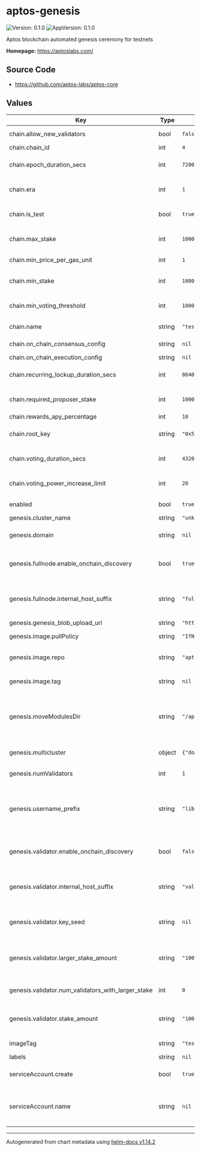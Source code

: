 # aptos-genesis

![Version: 0.1.0](https://img.shields.io/badge/Version-0.1.0-informational?style=flat-square) ![AppVersion: 0.1.0](https://img.shields.io/badge/AppVersion-0.1.0-informational?style=flat-square)

Aptos blockchain automated genesis ceremony for testnets

**Homepage:** <https://aptoslabs.com/>

## Source Code

* <https://github.com/aptos-labs/aptos-core>

## Values

| Key | Type | Default | Description |
|-----|------|---------|-------------|
| chain.allow_new_validators | bool | `false` | Allow new validators to join after genesis |
| chain.chain_id | int | `4` | Aptos Chain ID |
| chain.epoch_duration_secs | int | `7200` | Length of each epoch in seconds. Defaults to 2 hours |
| chain.era | int | `1` | Internal: Bump this number to wipe the underlying storage |
| chain.is_test | bool | `true` | If true, genesis will create a resources account that can mint coins. |
| chain.max_stake | int | `100000000000000000` | Maximum stake. Defaults to 1B APTOS coins with 8 decimals |
| chain.min_price_per_gas_unit | int | `1` | Minimum price per gas unit |
| chain.min_stake | int | `100000000000000` | Minimum stake. Defaults to 1M APTOS coins with 8 decimals |
| chain.min_voting_threshold | int | `100000000000000` | Mininum voting threshold. Defaults to 1M APTOS coins with 8 decimals |
| chain.name | string | `"testnet"` | Internal: name of the testnet to connect to |
| chain.on_chain_consensus_config | string | `nil` | Onchain Consensus Config |
| chain.on_chain_execution_config | string | `nil` | Onchain Execution Config |
| chain.recurring_lockup_duration_secs | int | `86400` | Recurring lockup duration in seconds. Defaults to 1 day |
| chain.required_proposer_stake | int | `100000000000000` | Required stake to be a proposer. 1M APTOS coins with 8 decimals |
| chain.rewards_apy_percentage | int | `10` | Rewards APY percentage |
| chain.root_key | string | `"0x5243ca72b0766d9e9cbf2debf6153443b01a1e0e6d086c7ea206eaf6f8043956"` | If specified, the key for the minting capability in testnet |
| chain.voting_duration_secs | int | `43200` | Voting duration in seconds. Defaults to 12 hours |
| chain.voting_power_increase_limit | int | `20` | Limit on how much voting power can join every epoch. Defaults to 20%. |
| enabled | bool | `true` | Used to toggle on and off the automatic genesis job |
| genesis.cluster_name | string | `"unknown"` |  |
| genesis.domain | string | `nil` | If set, the base domain name of the fullnode and validator endpoints |
| genesis.fullnode.enable_onchain_discovery | bool | `true` | Use External DNS as created by libra2-node helm chart for fullnode host in genesis |
| genesis.fullnode.internal_host_suffix | string | `"fullnode-lb"` | If `enable_onchain_discovery` is false, use this host suffix for internal kubernetes service name |
| genesis.genesis_blob_upload_url | string | `"https://us-west1-aptos-forge-gcp-0.cloudfunctions.net/signed-url"` |  |
| genesis.image.pullPolicy | string | `"IfNotPresent"` | Image pull policy to use for tools image |
| genesis.image.repo | string | `"aptoslabs/tools"` | Image repo to use for tools image for running genesis |
| genesis.image.tag | string | `nil` | Image tag to use for tools image. If set, overrides `imageTag` |
| genesis.moveModulesDir | string | `"/aptos-framework/move/modules"` | The local path for move modules in the docker image. Defaults to the aptos-framework in the aptoslabs/tools docker image |
| genesis.multicluster | object | `{"domain_suffixes":"","enabled":false}` | Options for multicluster mode. This is *experimental only* |
| genesis.numValidators | int | `1` | Number of validators to include in genesis |
| genesis.username_prefix | string | `"libra2-node"` | If `enable_onchain_discovery` is false, use this kubernetes service name prefix. It should be the fullname for the libra2-node helm release |
| genesis.validator.enable_onchain_discovery | bool | `false` | Use External DNS as created by libra2-node helm chart for validator host in genesis |
| genesis.validator.internal_host_suffix | string | `"validator-lb"` | If `enable_onchain_discovery` is false, use this host suffix for internal kubernetes service name |
| genesis.validator.key_seed | string | `nil` | Random seed to generate validator keys in order to make the key generation deterministic |
| genesis.validator.larger_stake_amount | string | `"1000000000000000"` | Stake amount for nodes we are giving larger state to. Defaults to 10M APTOS coins with 8 decimals |
| genesis.validator.num_validators_with_larger_stake | int | `0` | Number of validators to give larger stake in genesis to. |
| genesis.validator.stake_amount | string | `"100000000000000"` | Stake amount for each validator in this testnet. Defaults to 1M APTOS coins with 8 decimals |
| imageTag | string | `"testnet"` | Default image tag to use for all tools images |
| labels | string | `nil` |  |
| serviceAccount.create | bool | `true` | Specifies whether a service account should be created |
| serviceAccount.name | string | `nil` | The name of the service account to use. If not set and create is true, a name is generated using the fullname template |

----------------------------------------------
Autogenerated from chart metadata using [helm-docs v1.14.2](https://github.com/norwoodj/helm-docs/releases/v1.14.2)
